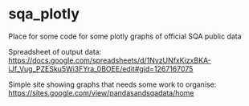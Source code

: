 # sqa_plotly
Place for some code for some plotly graphs of official SQA public data

Spreadsheet of output data:
https://docs.google.com/spreadsheets/d/1NvzUNfxKizxBKA-iJf_Vug_PZESku5Wi3FYra_0BOEE/edit#gid=1267167075

Simple site showing graphs that needs some work to organise:
https://sites.google.com/view/pandasandsqadata/home

